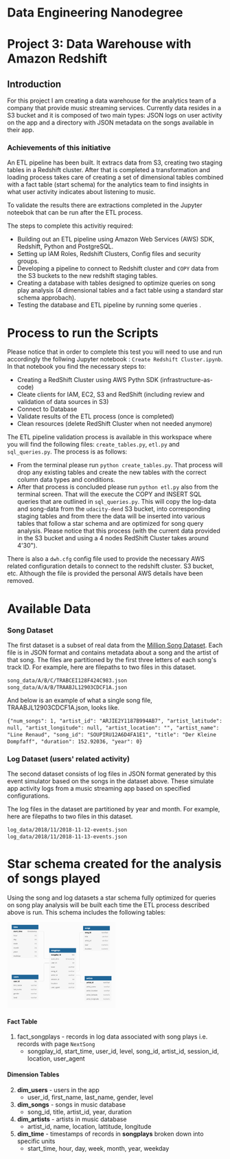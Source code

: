 # Data Engineering Nanodegree
# Project 3: Data Warehouse with Amazon Redshift

## Introduction

For this project I am creating a data warehouse for the analytics team of a company that provide music streaming services. Currently data resides in a S3 bucket and it is composed of two main types: JSON logs on user activity on the app and a directory with JSON metadata on the songs available in their app.

### Achievements of this initiative

An ETL pipeline has been built. It extracs data from S3, creating two staging tables in a Redshift cluster. After that is completed a transformation and loading process takes care of creating a set of dimensional tables combined with a fact table (start schema) for the analytics team to find insights in what user activity indicates about listening to music. 

To validate the results there are extractions completed in the Jupyter noteebok that can be run after the ETL process.

The steps to complete this activitiy required:

* Building out an ETL pipeline using Amazon Web Services (AWS) SDK, Redshift, Python and PostgreSQL.
* Setting up IAM Roles, Redshift Clusters, Config files and security groups.
* Developing a pipeline to connect to Redshift cluster and `COPY` data from the S3 buckets to the new redshift staging tables.
* Creating a database with tables designed to optimize queries on song play analysis (4 dimensional tables and a fact table using a standard star schema approbach).
* Testing the database and ETL pipeline by running some queries .

# Process to run the Scripts

Please notice that in order to complete this test you will need to use and run accordingly the follwing Jupyter notebook : `Create Redshift Cluster.ipynb`. In that notebook you find the necessary steps to:

* Creating a RedShift Cluster using AWS Pythn SDK (infrastructure-as-code)
* Cleate clients for IAM, EC2, S3 and RedShift (including review and validation of data sources in S3)
* Connect to Database
* Validate results of the ETL process (once is completed)
* Clean resources (delete RedShift Cluster when not needed anymore)

The ETL pipeline validation process is available in this workspace where you will find the following files: `create_tables.py`, `etl.py` and `sql_queries.py`. The process is as follows:

* From the terminal please run `python create_tables.py`. That process will drop any existing tables and create the new tables with the correct column data types and conditions. 
* After that process is concluded please run `python etl.py` also from the terminal screen. That will the execute the COPY and INSERT SQL queries that are outlined in `sql_queries.py`. This will copy the log-data and song-data from the `udacity-dend` S3 bucket, into corresponding staging tables and from there the data will be inserted into various tables that follow a star schema and are optimized for song query analysis. Please notice that this process (with the current data provided in the S3 bucket and using a 4 nodes RedShift Cluster takes around 4'30").

There is also a `dwh.cfg` config file used to provide the necessary AWS related configuration details to connect to the redshift cluster. S3 bucket, etc. Although the file is provided the personal AWS details have been removed.

# Available Data

### Song Dataset
The first dataset is a subset of real data from the [Million Song Dataset](https://labrosa.ee.columbia.edu/millionsong). Each file is in JSON format and contains metadata about a song and the artist of that song. The files are partitioned by the first three letters of each song's track ID. For example, here are filepaths to two files in this dataset.

```
song_data/A/B/C/TRABCEI128F424C983.json
song_data/A/A/B/TRAABJL12903CDCF1A.json
```
And below is an example of what a single song file, TRAABJL12903CDCF1A.json, looks like.
```
{"num_songs": 1, "artist_id": "ARJIE2Y1187B994AB7", "artist_latitude": null, "artist_longitude": null, "artist_location": "", "artist_name": "Line Renaud", "song_id": "SOUPIRU12A6D4FA1E1", "title": "Der Kleine Dompfaff", "duration": 152.92036, "year": 0}
```
### Log Dataset (users' related activity)
The second dataset consists of log files in JSON format generated by this event simulator based on the songs in the dataset above. These simulate app activity logs from a music streaming app based on specified configurations.

The log files in the dataset are partitioned by year and month. For example, here are filepaths to two files in this dataset.

```
log_data/2018/11/2018-11-12-events.json
log_data/2018/11/2018-11-13-events.json
```

# Star schema created for the analysis of songs played

Using the song and log datasets a star schema fully optimized for queries on song play analysis will be built each time the ETL process described above is run. This schema includes the following tables:

<img src="star_schema_p3DEND.png" width="50%"/>

#### Fact Table
1. fact_songplays - records in log data associated with song plays i.e. records with page `NextSong`
    * songplay_id, start_time, user_id, level, song_id, artist_id, session_id, location, user_agent

#### Dimension Tables
2. <b>dim_users</b> - users in the app
    * user_id, first_name, last_name, gender, level
3. <b>dim_songs</b> - songs in music database
    * song_id, title, artist_id, year, duration
4. <b>dim_artists</b> - artists in music database
    * artist_id, name, location, lattitude, longitude
5. <b>dim_time</b> - timestamps of records in <b>songplays</b> broken  down into specific units
    * start_time, hour, day, week, month, year, weekday
    

